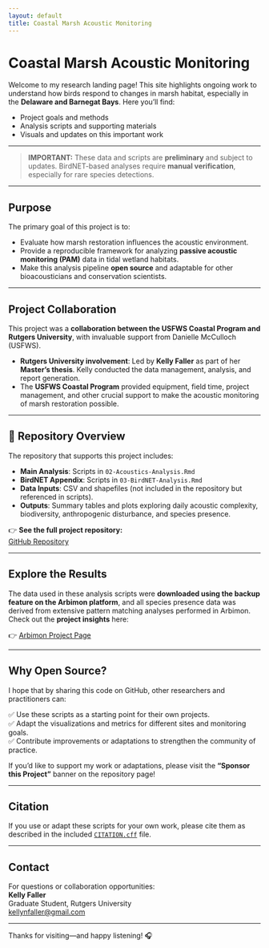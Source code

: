 ```yaml
---
layout: default
title: Coastal Marsh Acoustic Monitoring
---
```


# Coastal Marsh Acoustic Monitoring

Welcome to my research landing page! This site highlights ongoing work to understand how birds respond to changes in marsh habitat, especially in the **Delaware and Barnegat Bays**. Here you’ll find:

- Project goals and methods
- Analysis scripts and supporting materials
- Visuals and updates on this important work

---

> **IMPORTANT:** These data and scripts are **preliminary** and subject to updates. BirdNET-based analyses require **manual verification**, especially for rare species detections.

---

## Purpose

The primary goal of this project is to:

- Evaluate how marsh restoration influences the acoustic environment.
- Provide a reproducible framework for analyzing **passive acoustic monitoring (PAM)** data in tidal wetland habitats.
- Make this analysis pipeline **open source** and adaptable for other bioacousticians and conservation scientists.

---

## Project Collaboration

This project was a **collaboration between the USFWS Coastal Program and Rutgers University**, with invaluable support from Danielle McCulloch (USFWS).

- **Rutgers University involvement**: Led by **Kelly Faller** as part of her **Master’s thesis**. Kelly conducted the data management, analysis, and report generation.
- The **USFWS Coastal Program** provided equipment, field time, project management, and other crucial support to make the acoustic monitoring of marsh restoration possible.

---

## 📁 Repository Overview

The repository that supports this project includes:

- **Main Analysis**: Scripts in `02-Acoustics-Analysis.Rmd`  
- **BirdNET Appendix**: Scripts in `03-BirdNET-Analysis.Rmd`  
- **Data Inputs**: CSV and shapefiles (not included in the repository but referenced in scripts).
- **Outputs**: Summary tables and plots exploring daily acoustic complexity, biodiversity, anthropogenic disturbance, and species presence.

👉 **See the full project repository:**  
[GitHub Repository](https://github.com/kellyfaller/Coastal-Marsh-Acoustic-Monitoring-Analysis)

---

## Explore the Results

The data used in these analysis scripts were **downloaded using the backup feature on the Arbimon platform**, and all species presence data was derived from extensive pattern matching analyses performed in Arbimon.  
Check out the **project insights** here:

👉 [Arbimon Project Page](https://arbimon.org/p/glades-restoration-soundscape-project/overview)

---

## Why Open Source?

I hope that by sharing this code on GitHub, other researchers and practitioners can:

✅ Use these scripts as a starting point for their own projects.  
✅ Adapt the visualizations and metrics for different sites and monitoring goals.  
✅ Contribute improvements or adaptations to strengthen the community of practice.

If you’d like to support my work or adaptations, please visit the **“Sponsor this Project”** banner on the repository page!

---

## Citation

If you use or adapt these scripts for your own work, please cite them as described in the included [`CITATION.cff`](Docs/CITATION.cff) file.

---

## Contact

For questions or collaboration opportunities:  
**Kelly Faller**  
Graduate Student, Rutgers University  
kellynfaller@gmail.com

---

Thanks for visiting—and happy listening! 🎧
